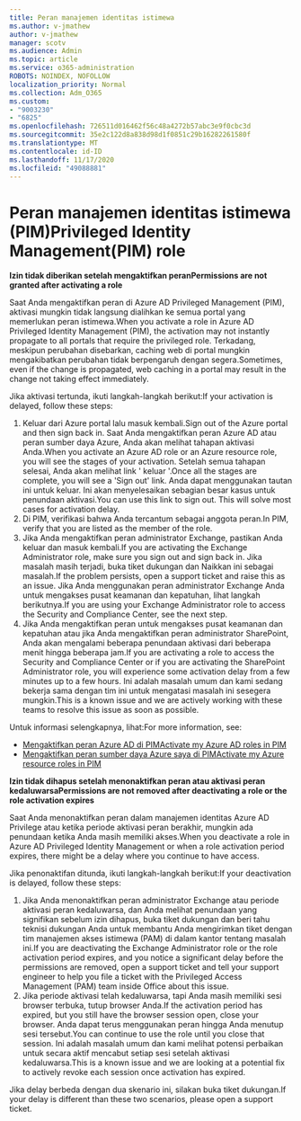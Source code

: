 ```yaml
---
title: Peran manajemen identitas istimewa
ms.author: v-jmathew
author: v-jmathew
manager: scotv
ms.audience: Admin
ms.topic: article
ms.service: o365-administration
ROBOTS: NOINDEX, NOFOLLOW
localization_priority: Normal
ms.collection: Adm_O365
ms.custom:
- "9003230"
- "6825"
ms.openlocfilehash: 726511d016462f56c48a4272b57abc3e9f0cbc3d
ms.sourcegitcommit: 35e2c122d8a838d98d1f0851c29b16282261580f
ms.translationtype: MT
ms.contentlocale: id-ID
ms.lasthandoff: 11/17/2020
ms.locfileid: "49088881"
---
```

# <a name="privileged-identity-managementpim-role"></a><span data-ttu-id="b5200-102">Peran manajemen identitas istimewa (PIM)</span><span class="sxs-lookup"><span data-stu-id="b5200-102">Privileged Identity Management(PIM) role</span></span>

<span data-ttu-id="b5200-103">**Izin tidak diberikan setelah mengaktifkan peran**</span><span class="sxs-lookup"><span data-stu-id="b5200-103">**Permissions are not granted after activating a role**</span></span>

<span data-ttu-id="b5200-104">Saat Anda mengaktifkan peran di Azure AD Privileged Management (PIM), aktivasi mungkin tidak langsung dialihkan ke semua portal yang memerlukan peran istimewa.</span><span class="sxs-lookup"><span data-stu-id="b5200-104">When you activate a role in Azure AD Privileged Identity Management (PIM), the activation may not instantly propagate to all portals that require the privileged role.</span></span> <span data-ttu-id="b5200-105">Terkadang, meskipun perubahan disebarkan, caching web di portal mungkin mengakibatkan perubahan tidak berpengaruh dengan segera.</span><span class="sxs-lookup"><span data-stu-id="b5200-105">Sometimes, even if the change is propagated, web caching in a portal may result in the change not taking effect immediately.</span></span>

<span data-ttu-id="b5200-106">Jika aktivasi tertunda, ikuti langkah-langkah berikut:</span><span class="sxs-lookup"><span data-stu-id="b5200-106">If your activation is delayed, follow these steps:</span></span>

1. <span data-ttu-id="b5200-107">Keluar dari Azure portal lalu masuk kembali.</span><span class="sxs-lookup"><span data-stu-id="b5200-107">Sign out of the Azure portal and then sign back in.</span></span> <span data-ttu-id="b5200-108">Saat Anda mengaktifkan peran Azure AD atau peran sumber daya Azure, Anda akan melihat tahapan aktivasi Anda.</span><span class="sxs-lookup"><span data-stu-id="b5200-108">When you activate an Azure AD role or an Azure resource role, you will see the stages of your activation.</span></span> <span data-ttu-id="b5200-109">Setelah semua tahapan selesai, Anda akan melihat link ' keluar '.</span><span class="sxs-lookup"><span data-stu-id="b5200-109">Once all the stages are complete, you will see a 'Sign out' link.</span></span> <span data-ttu-id="b5200-110">Anda dapat menggunakan tautan ini untuk keluar. Ini akan menyelesaikan sebagian besar kasus untuk penundaan aktivasi.</span><span class="sxs-lookup"><span data-stu-id="b5200-110">You can use this link to sign out. This will solve most cases for activation delay.</span></span>
2. <span data-ttu-id="b5200-111">Di PIM, verifikasi bahwa Anda tercantum sebagai anggota peran.</span><span class="sxs-lookup"><span data-stu-id="b5200-111">In PIM, verify that you are listed as the member of the role.</span></span>
3. <span data-ttu-id="b5200-112">Jika Anda mengaktifkan peran administrator Exchange, pastikan Anda keluar dan masuk kembali.</span><span class="sxs-lookup"><span data-stu-id="b5200-112">If you are activating the Exchange Administrator role, make sure you sign out and sign back in.</span></span> <span data-ttu-id="b5200-113">Jika masalah masih terjadi, buka tiket dukungan dan Naikkan ini sebagai masalah.</span><span class="sxs-lookup"><span data-stu-id="b5200-113">If the problem persists, open a support ticket and raise this as an issue.</span></span> <span data-ttu-id="b5200-114">Jika Anda menggunakan peran administrator Exchange Anda untuk mengakses pusat keamanan dan kepatuhan, lihat langkah berikutnya.</span><span class="sxs-lookup"><span data-stu-id="b5200-114">If you are using your Exchange Administrator role to access the Security and Compliance Center, see the next step.</span></span>
4. <span data-ttu-id="b5200-115">Jika Anda mengaktifkan peran untuk mengakses pusat keamanan dan kepatuhan atau jika Anda mengaktifkan peran administrator SharePoint, Anda akan mengalami beberapa penundaan aktivasi dari beberapa menit hingga beberapa jam.</span><span class="sxs-lookup"><span data-stu-id="b5200-115">If you are activating a role to access the Security and Compliance Center or if you are activating the SharePoint Administrator role, you will experience some activation delay from a few minutes up to a few hours.</span></span> <span data-ttu-id="b5200-116">Ini adalah masalah umum dan kami sedang bekerja sama dengan tim ini untuk mengatasi masalah ini sesegera mungkin.</span><span class="sxs-lookup"><span data-stu-id="b5200-116">This is a known issue and we are actively working with these teams to resolve this issue as soon as possible.</span></span>

<span data-ttu-id="b5200-117">Untuk informasi selengkapnya, lihat:</span><span class="sxs-lookup"><span data-stu-id="b5200-117">For more information, see:</span></span>

- [<span data-ttu-id="b5200-118">Mengaktifkan peran Azure AD di PIM</span><span class="sxs-lookup"><span data-stu-id="b5200-118">Activate my Azure AD roles in PIM</span></span>](https://docs.microsoft.com/azure/active-directory/privileged-identity-management/pim-how-to-activate-role?WT.mc_id=Portal-Microsoft_Azure_Support "https://docs.microsoft.com/azure/active-directory/privileged-identity-management/pim-how-to-activate-role?wt.mc_id=portal-microsoft_azure_support")
- [<span data-ttu-id="b5200-119">Mengaktifkan peran sumber daya Azure saya di PIM</span><span class="sxs-lookup"><span data-stu-id="b5200-119">Activate my Azure resource roles in PIM</span></span>](https://docs.microsoft.com/azure/active-directory/privileged-identity-management/pim-resource-roles-activate-your-roles?WT.mc_id=Portal-Microsoft_Azure_Support "https://docs.microsoft.com/azure/active-directory/privileged-identity-management/pim-resource-roles-activate-your-roles?wt.mc_id=portal-microsoft_azure_support")

<span data-ttu-id="b5200-120">**Izin tidak dihapus setelah menonaktifkan peran atau aktivasi peran kedaluwarsa**</span><span class="sxs-lookup"><span data-stu-id="b5200-120">**Permissions are not removed after deactivating a role or the role activation expires**</span></span>

<span data-ttu-id="b5200-121">Saat Anda menonaktifkan peran dalam manajemen identitas Azure AD Privilege atau ketika periode aktivasi peran berakhir, mungkin ada penundaan ketika Anda masih memiliki akses.</span><span class="sxs-lookup"><span data-stu-id="b5200-121">When you deactivate a role in Azure AD Privileged Identity Management or when a role activation period expires, there might be a delay where you continue to have access.</span></span>

<span data-ttu-id="b5200-122">Jika penonaktifan ditunda, ikuti langkah-langkah berikut:</span><span class="sxs-lookup"><span data-stu-id="b5200-122">If your deactivation is delayed, follow these steps:</span></span>

1. <span data-ttu-id="b5200-123">Jika Anda menonaktifkan peran administrator Exchange atau periode aktivasi peran kedaluwarsa, dan Anda melihat penundaan yang signifikan sebelum izin dihapus, buka tiket dukungan dan beri tahu teknisi dukungan Anda untuk membantu Anda mengirimkan tiket dengan tim manajemen akses istimewa (PAM) di dalam kantor tentang masalah ini.</span><span class="sxs-lookup"><span data-stu-id="b5200-123">If you are deactivating the Exchange Administrator role or the role activation period expires, and you notice a significant delay before the permissions are removed, open a support ticket and tell your support engineer to help you file a ticket with the Privileged Access Management (PAM) team inside Office about this issue.</span></span>
2. <span data-ttu-id="b5200-124">Jika periode aktivasi telah kedaluwarsa, tapi Anda masih memiliki sesi browser terbuka, tutup browser Anda.</span><span class="sxs-lookup"><span data-stu-id="b5200-124">If the activation period has expired, but you still have the browser session open, close your browser.</span></span> <span data-ttu-id="b5200-125">Anda dapat terus menggunakan peran hingga Anda menutup sesi tersebut.</span><span class="sxs-lookup"><span data-stu-id="b5200-125">You can continue to use the role until you close that session.</span></span> <span data-ttu-id="b5200-126">Ini adalah masalah umum dan kami melihat potensi perbaikan untuk secara aktif mencabut setiap sesi setelah aktivasi kedaluwarsa.</span><span class="sxs-lookup"><span data-stu-id="b5200-126">This is a known issue and we are looking at a potential fix to actively revoke each session once activation has expired.</span></span>

<span data-ttu-id="b5200-127">Jika delay berbeda dengan dua skenario ini, silakan buka tiket dukungan.</span><span class="sxs-lookup"><span data-stu-id="b5200-127">If your delay is different than these two scenarios, please open a support ticket.</span></span>
